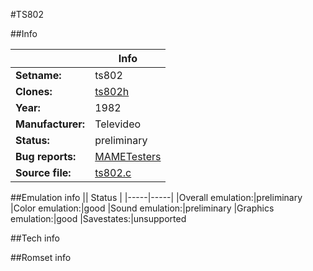 #TS802

##Info

||Info|
|-----|-----|
|**Setname:**|ts802
|**Clones:**|[ts802h](ts802h.md)
|**Year:**|1982
|**Manufacturer:**|Televideo
|**Status:**|preliminary
|**Bug reports:**|[MAMETesters](http://mametesters.org/view_all_set.php?type=1&temporary=y&search=ts802.c)
|**Source file:**|[ts802.c](https://github.com/mamedev/mame/blob/master/src/mess/drivers/ts802.c)

##Emulation info
|| Status |
|-----|-----|
|Overall emulation:|preliminary
|Color emulation:|good
|Sound emulation:|preliminary
|Graphics emulation:|good
|Savestates:|unsupported

##Tech info

##Romset info

<!--- START OF EDITED COMMENT DO NOT TOUCH TEXT ABOVE-->
